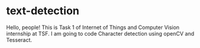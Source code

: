 # text-detection
Hello, people!
This is Task 1 of Internet of Things and Computer Vision internship at TSF.
I am going to code Character detection using openCV and Tesseract.
